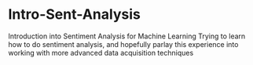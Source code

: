 # Intro-Sent-Analysis
Introduction into Sentiment Analysis for Machine Learning
Trying to learn how to do sentiment analysis, and hopefully parlay this experience into working with more advanced data acquisition techniques
